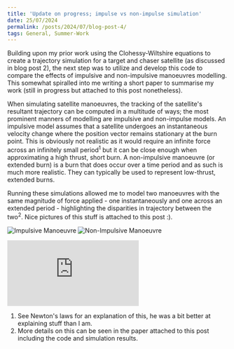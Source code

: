```yaml
---
title: 'Update on progress; impulse vs non-impulse simulation'
date: 25/07/2024
permalink: /posts/2024/07/blog-post-4/
tags: General, Summer-Work
---
```

Building upon my prior work using the Clohessy-Wiltshire equations to create a trajectory simulation for a target and chaser satellite (as discussed in blog post 2), the next step was to utilize and develop this code to compare the effects of impulsive and non-impulsive manoeuvres modelling. This somewhat spiralled into me writing a short paper to summarise my work (still in progress but attached to this post nonetheless).

When simulating satellite manoeuvres, the tracking of the satellite's resultant trajectory can be computed in a multitude of ways; the most prominent manners of modelling are impulsive and non-impulse models. An impulsive model assumes that a satellite undergoes an instantaneous velocity change where the position vector remains stationary at the burn point. This is obviously not realistic as it would require an infinite force across an infinitely small period$^1$ but it can be close enough when approximating a high thrust, short burn. A non-impulsive manoeuvre (or extended burn) is a burn that does occur over a time period and as such is much more realistic. They can typically be used to represent low-thrust, extended burns. 

Running these simulations allowed me to model two manoeuvres with the same magnitude of force applied - one instantaneously and one across an extended period - highlighting the disparities in trajectory between the two$^2$. Nice pictures of this stuff is attached to this post :).

![Impulsive Manoeuvre](https://github.com/Joosty/Joosty.github.io/blob/master/images/Impulse%202.PNG)
![Non-Impulsive Manoeuvre](https://github.com/Joosty/Joosty.github.io/blob/master/images/non-impulse%201.PNG)

![Paper](https://github.com/Joosty/Joosty.github.io/blob/master/files/Imp%20vs%20Non-imp%20WIP.pdf)

1. See Newton's laws for an explanation of this, he was a bit better at explaining stuff than I am.
2. More details on this can be seen in the paper attached to this post including the code and simulation results.
